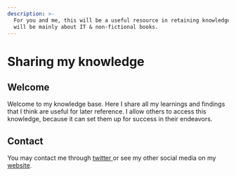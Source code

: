 ```yaml
---
description: >-
  For you and me, this will be a useful resource in retaining knowledge. This
  will be mainly about IT & non-fictional books.
---
```


# Sharing my knowledge

## Welcome

Welcome to my knowledge base. Here I share all my learnings and findings that I think are useful for later reference. I allow others to access this knowledge, because it can set them up for success in their endeavors. 

## Contact

You may contact me through [twitter ](https://twitter.com/Retro_IT_NL)or see my other social media on my [website](https://royhonders.dev).

